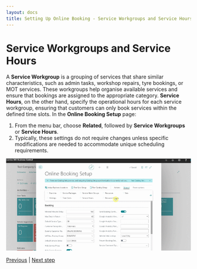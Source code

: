 ```yaml
---
layout: docs
title: Setting Up Online Booking - Service Workgroups and Service Hours
---
```


# Service Workgroups and Service Hours
A **Service Workgroup** is a grouping of services that share similar characteristics, such as admin tasks, workshop repairs, tyre bookings, or MOT services. These workgroups help organise available services and ensure that bookings are assigned to the appropriate category.
**Service Hours**, on the other hand, specify the operational hours for each service workgroup, ensuring that customers can only book services within the defined time slots.
In the **Online Booking Setup** page:
1. From the menu bar, choose **Related**, followed by **Service Workgroups** or **Service Hours**.
2. Typically, these settings do not require changes unless specific modifications are needed to accommodate unique scheduling requirements.

![](media/garagehive-onlinebooking-service-workgroups-and-service-hours1.gif)


[Previous](/docs/garagehive-onlinebooking-time-grids.html) | [Next step](/docs/garagehive-onlinebooking-resources.html)